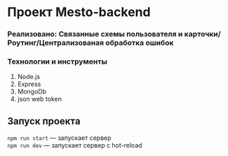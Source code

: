 # Проект Mesto-backend
### Реализовано: Связанные схемы пользователя и карточки/Роутинг/Централизованая обработка ошибок
### Технологии и инструменты  
1. Node.js
2. Express
3. MongoDb
4. json web token

## Запуск проекта
`npm run start` — запускает сервер   
`npm run dev` — запускает сервер с hot-reload

